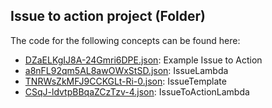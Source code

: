 ## Issue to action project \(Folder\)

The code for the following concepts can be found here: 
- [DZaELKgIJ8A\-24Gmri6DPE.json](DZaELKgIJ8A-24Gmri6DPE.json): Example Issue to Action
- [a8nFL92qm5AL8awOWxStSD.json](a8nFL92qm5AL8awOWxStSD.json): IssueLambda
- [TNRWsZkMFJ9CCKGLt\-Ri\-0.json](TNRWsZkMFJ9CCKGLt-Ri-0.json): IssueTemplate
- [CSqJ\-ldvtpBBqaZCzTzv\-4.json](CSqJ-ldvtpBBqaZCzTzv-4.json): IssueToActionLambda
